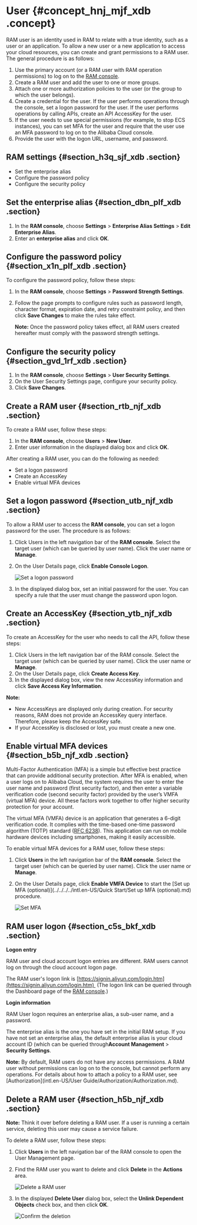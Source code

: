 # User {#concept_hnj_mjf_xdb .concept}

RAM user is an identity used in RAM to relate with a true identity, such as a user or an application. To allow a new user or a new application to access your cloud resources, you can create and grant permissions to a RAM user. The general procedure is as follows:

1.  Use the primary account \(or a RAM user with RAM operation permissions\) to log on to the [RAM console](https://ram.console.aliyun.com/).
2.  Create a RAM user and add the user to one or more groups.
3.  Attach one or more authorization policies to the user \(or the group to which the user belongs\).
4.  Create a credential for the user. If the user performs operations through the console, set a logon password for the user. If the user performs operations by calling APIs, create an API AccessKey for the user.
5.  If the user needs to use special permissions \(for example, to stop ECS instances\), you can set MFA for the user and require that the user use an MFA password to log on to the Alibaba Cloud console.
6.  Provide the user with the logon URL, username, and password.

## RAM settings {#section_h3q_sjf_xdb .section}

-   Set the enterprise alias
-   Configure the password policy
-   Configure the security policy

## Set the enterprise alias {#section_dbn_plf_xdb .section}

1.  In the **RAM console**, choose **Settings** \> **Enterprise Alias Settings** \> **Edit Enterprise Alias**.
2.  Enter an **enterprise alias** and click **OK**.

## Configure the password policy {#section_x1n_plf_xdb .section}

To configure the password policy, follow these steps:

1.  In the **RAM console**, choose **Settings** \> **Password Strength Settings**.
2.  Follow the page prompts to configure rules such as password length, character format, expiration date, and retry constraint policy, and then click **Save Changes** to make the rules take effect.

    **Note:** Once the password policy takes effect, all RAM users created hereafter must comply with the password strength settings.


## Configure the security policy {#section_gvd_1rf_xdb .section}

1.  In the **RAM console**, choose **Settings** \> **User Security Settings**.
2.  On the User Security Settings page, configure your security policy.
3.  Click **Save Changes**.

## Create a RAM user {#section_rtb_njf_xdb .section}

To create a RAM user, follow these steps:

1.  In the **RAM console**, choose **Users** \> **New User**.
2.  Enter user information in the displayed dialog box and click **OK**.

After creating a RAM user, you can do the following as needed:

-   Set a logon password
-   Create an AccessKey
-   Enable virtual MFA devices

## Set a logon password {#section_utb_njf_xdb .section}

To allow a RAM user to access the **RAM console**, you can set a logon password for the user. The procedure is as follows:

1.  Click Users in the left navigation bar of the **RAM console**. Select the target user \(which can be queried by user name\). Click the user name or **Manage**.
2.  On the User Details page, click **Enable Console Logon**.

    ![](images/3576_en-US.png "Set a logon password")

3.  In the displayed dialog box, set an initial password for the user. You can specify a rule that the user must change the password upon logon.

## Create an AccessKey {#section_ytb_njf_xdb .section}

To create an AccessKey for the user who needs to call the API, follow these steps:

1.  Click Users in the left navigation bar of the RAM console. Select the target user \(which can be queried by user name\). Click the user name or **Manage**.
2.  On the User Details page, click **Create Access Key**.
3.  In the displayed dialog box, view the new AccessKey information and click **Save Access Key Information**.

**Note:** 

-   New AccessKeys are displayed only during creation. For security reasons, RAM does not provide an AccessKey query interface. Therefore, please keep the AccessKey safe.
-   If your AccessKey is disclosed or lost, you must create a new one.

## Enable virtual MFA devices {#section_b5b_njf_xdb .section}

Multi-Factor Authentication \(MFA\) is a simple but effective best practice that can provide additional security protection. After MFA is enabled, when a user logs on to Alibaba Cloud, the system requires the user to enter the user name and password \(first security factor\), and then enter a variable verification code \(second security factor\) provided by the user’s VMFA \(virtual MFA\) device. All these factors work together to offer higher security protection for your account.

The virtual MFA \(VMFA\) device is an application that generates a 6-digit verification code. It complies with the time-based one-time password algorithm \(TOTP\) standard \([RFC 6238](http://tools.ietf.org/html/rfc6238)\). This application can run on mobile hardware devices including smartphones, making it easily accessible.

To enable virtual MFA devices for a RAM user, follow these steps:

1.  Click **Users** in the left navigation bar of the **RAM console**. Select the target user \(which can be queried by user name\). Click the user name or **Manage**.
2.  On the User Details page, click **Enable VMFA Device** to start the [Set up MFA \(optional\)](../../../../intl.en-US/Quick Start/Set up MFA (optional).md) procedure.

    ![](images/3577_en-US.png "Set MFA")


## RAM user logon {#section_c5s_bkf_xdb .section}

**Logon entry**

RAM user and cloud account logon entries are different. RAM users cannot log on through the cloud account logon page.

The RAM user's logon link is [https://signin.aliyun.com/login.htm](https://signin.aliyun.com/login.htm)  \(The logon link can be queried through the Dashboard page of the [RAM console](https://ram.console.aliyun.com/).\)

**Login information**

RAM User logon requires an enterprise alias, a sub-user name, and a password.

The enterprise alias is the one you have set in the initial RAM setup. If you have not set an enterprise alias, the default enterprise alias is your cloud account ID \(which can be queried through**Account Management** \> **Security Settings**.

**Note:** By default, RAM users do not have any access permissions. A RAM user without permissions can log on to the console, but cannot perform any operations. For details about how to attach a policy to a RAM user, see [Authorization](intl.en-US/User Guide/Authorization/Authorization.md).

## Delete a RAM user {#section_h5b_njf_xdb .section}

**Note:** Think it over before deleting a RAM user. If a user is running a certain service, deleting this user may cause a service failure.

To delete a RAM user, follow these steps:

1.  Click **Users** in the left navigation bar of the RAM console to open the User Management page.
2.  Find the RAM user you want to delete and click **Delete** in the **Actions** area.

    ![](images/3578_en-US.png "Delete a RAM user")

3.  In the displayed **Delete User** dialog box, select the **Unlink Dependent Objects** check box, and then click **OK**.

    ![](images/3579_en-US.png "Confirm the deletion")


